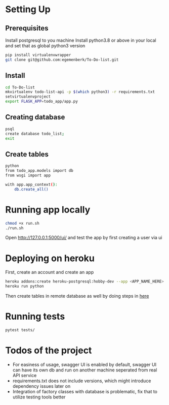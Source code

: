 
# Setting Up

## Prerequisites
Install postgresql to you machine
Install python3.8 or above in your local and set that as global python3 version

```bash
pip install virtualenvwrapper
git clone git@github.com:egemenberk/To-Do-list.git
```

## Install
```bash
cd To-Do-list
mkvirtualenv todo-list-api -p $(which python3) -r requirements.txt
setvirtualenvproject
export FLASK_APP=todo_app/app.py
```

## Creating database
```bash
psql
create database todo_list;
exit
```

## Create tables
```bash
python
from todo_app.models import db
from wsgi import app

with app.app_context():
    db.create_all()
```

# Running app locally
```bash
chmod +x run.sh
./run.sh
```

Open http://127.0.0.1:5000/ui/ and test the app by first creating a user via ui

# Deploying on heroku
First, create an account and create an app

```bash
heroku addons:create heroku-postgresql:hobby-dev --app <APP_NAME_HERE>
heroku run python
```
Then create tables in remote database as well by doing steps in [here](#create-tables)

# Running tests
```bash
pytest tests/
```

# Todos of the project
- For easiness of usage, swagger UI is enabled by default, swagger UI can have its own db and run on another machine seperated from real API service
- requirements.txt does not include versions, which might introduce dependency issues later on
- Integration of factory classes with database is problematic, fix that to utilize testing tools better

